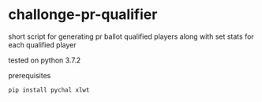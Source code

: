 # challonge-pr-qualifier
short script for generating pr ballot qualified players along with set stats for each qualified player

tested on python 3.7.2

prerequisites
```
pip install pychal xlwt
```
